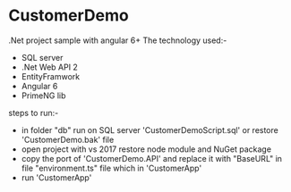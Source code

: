 # CustomerDemo
.Net project sample with angular 6+ 
The technology used:-
- SQL server
- .Net Web API 2
- EntityFramwork
- Angular 6 
- PrimeNG lib

steps to run:-
- in folder "db"  run on SQL server 'CustomerDemoScript.sql' 
 or restore 'CustomerDemo.bak' file
- open project with vs 2017 restore node module and NuGet package  
- copy the port of 'CustomerDemo.API' and replace it with "BaseURL" in file "environment.ts" file which in 'CustomerApp'
- run  'CustomerApp'
